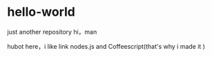# hello-world
just another repository
hi，man

hubot here，i like link nodes.js and Coffeescript(that's why i made it )
